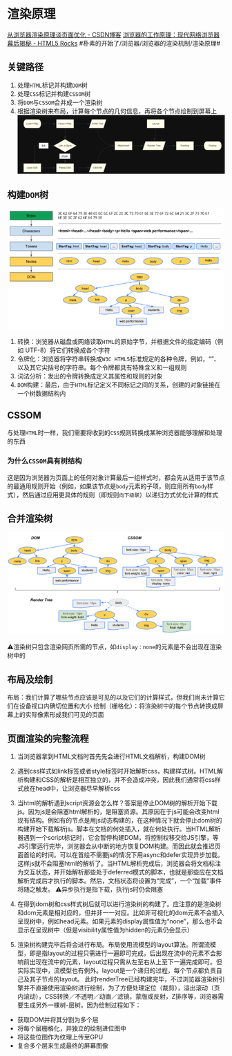 # 渲染原理
[从浏览器渲染原理谈页面优化 - CSDN博客](https://blog.csdn.net/riddle1981/article/details/78681191)
[浏览器的工作原理：现代网络浏览器幕后揭秘 - HTML5 Rocks](https://www.html5rocks.com/zh/tutorials/internals/howbrowserswork/#HTML_Parser)
#朴素的开始了/浏览器/浏览器的渲染机制/渲染原理#

## 关键路径
1. 处理`HTML`标记并构建`DOM`树
2. 处理`CSS`标记并构建`CSSOM`树
3. 将`DOM`与`CSSOM`合并成一个渲染树
4. 根据渲染树来布局，计算每个节点的几何信息，再将各个节点绘制到屏幕上
![](./assets/render-1.png)


## 构建`DOM`树
![](./assets/render-2.png)

1. 转换：浏览器从磁盘或网络读取`HTML`的原始字节，并根据文件的指定编码（例如 UTF-8）将它们转换成各个字符
2. 令牌化：浏览器将字符串转换成`W3C HTML5`标准规定的各种令牌，例如，“”、以及其它尖括号的字符串。每个令牌都具有特殊含义和一组规则
3. 词法分析：发出的令牌转换成定义其属性和规则的对象
4. `DOM`构建：最后，由于`HTML`标记定义不同标记之间的关系，创建的对象链接在一个树数据结构内

## CSSOM
与处理`HTML`时一样，我们需要将收到的`CSS`规则转换成某种浏览器能够理解和处理的东西

### 为什么`CSSOM`具有树结构
这是因为浏览器为页面上的任何对象计算最后一组样式时，都会先从适用于该节点的最通用规则开始（例如，如果该节点是`body`元素的子项，则应用所有`body`样式），然后通过应用更具体的规则（即规则`向下级联`）以递归方式优化计算的样式

## 合并渲染树
![](./assets/render-3.png)

⚠️渲染树只包含渲染网页所需的节点，如`display：none`的元素是不会出现在渲染树中的

## 布局及绘制
布局：我们计算了哪些节点应该是可见的以及它们的计算样式，但我们尚未计算它们在设备视口内确切位置和大小
绘制（栅格化）：将渲染树中的每个节点转换成屏幕上的实际像素形成我们可见的页面

## 页面渲染的完整流程
1. 当浏览器拿到HTML文档时首先先会进行HTML文档解析，构建DOM树

2. 遇到css样式如link标签或者style标签时开始解析css，构建样式树。HTML解析构建和CSS的解析是相互独立的，并不会造成冲突，因此我们通常将css样式放在head中，让浏览器尽早解析css

3. 当html的解析遇到script资源会怎么样？答案是停止DOM树的解析开始下载js。因为js是会阻塞html解析的，是阻塞资源。其原因在于js可能会改变html现有结构。例如有的节点是用js动态构建的，在这种情况下就会停止dom树的构建开始下载解析js。脚本在文档的何处插入，就在何处执行。当HTML解析器遇到一个script标记时，它会暂停构建DOM，将控制权移交给JS引擎，等JS引擎运行完毕，浏览器会从中断的地方恢复DOM构建。而因此就会推迟页面首绘的时间。可以在首绘不需要js的情况下用async和defer实现异步加载。这样js就不会阻塞html的解析了。当HTML解析完成后，浏览器会将文档标注为交互状态，并开始解析那些处于deferred模式的脚本，也就是那些应在文档解析完成后才执行的脚本。然后，文档状态将设置为“完成”，一个“加载”事件将随之触发。
⚠️异步执行是指下载，执行js时仍会阻塞

4. 在得到dom树和css样式树后就可以进行渲染树的构建了。应注意的是渲染树和dom元素是相对应的，但并非一一对应。比如非可视化的dom元素不会插入呈现树中，例如head元素。如果元素的display属性值为“none”，那么也不会显示在呈现树中（但是visibility属性值为hidden的元素仍会显示）

5. 渲染树构建完毕后将会进行布局。布局使用流模型的layout算法。所谓流模型，即是指layout的过程只需进行一遍即可完成，后出现在流中的元素不会影响前出现在流中的元素，layout过程只需从左至右从上至下一遍完成即可。但实际实现中，流模型也有例外。layout是一个递归的过程，每个节点都负责自己及其子节点的layout。
此时renderTree已经构建完毕，不过浏览器渲染树引擎并不直接使用渲染树进行绘制，为了方便处理定位（裁剪），溢出滚动（页内滚动），CSS转换／不透明／动画／滤镜，蒙版或反射，Z排序等，浏览器需要生成另外一棵树-层树。因为绘制过程如下：
  * 获取DOM并将其分割为多个层
  * 将每个层栅格化，并独立的绘制进位图中
  * 将这些位图作为纹理上传至GPU
  * 复合多个层来生成最终的屏幕图像
